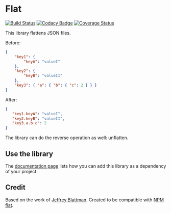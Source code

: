 Flat
====

[![Build Status](https://travis-ci.org/adaxi/Flat.svg?branch=master)](https://travis-ci.org/adaxi/Flat) [![Codacy Badge](https://api.codacy.com/project/badge/Grade/6076ee95c7314c9d8ffab07e490c0555)](https://www.codacy.com/app/dev_25/Flat?utm_source=github.com&amp;utm_medium=referral&amp;utm_content=adaxi/Flat&amp;utm_campaign=Badge_Grade) [![Coverage Status](https://coveralls.io/repos/github/adaxi/Flat/badge.svg?branch=master)](https://coveralls.io/github/adaxi/Flat?branch=master)

This library flattens JSON files.

Before:

```json
{
	"key1": {
		"keyA": "valueI"
	},
	"key2": {
		"keyB": "valueII"
	},
	"key3": { "a": { "b": { "c": 2 } } }
}
```

After:

```json
{
   "key1.keyA": "valueI",
   "key2.keyB": "valueII",
   "key3.a.b.c": 2
}
```

The library can do the reverse operation as well: unflatten.


Use the library
---------------

The [documentation page](http://adaxi.github.io/Flat/dependency-info.html) lists how you can add this library
as a dependency of your project.

Credit
------

Based on the work of [Jeffrey Blattman](https://zerocredibility.wordpress.com/tag/flatten/).
Created to be compatible with [NPM flat](https://www.npmjs.com/package/flat).
